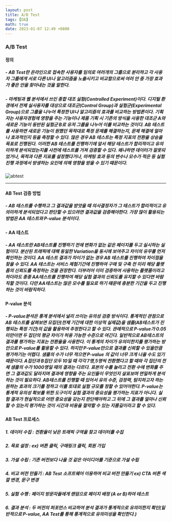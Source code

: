 ```yaml
---
layout: post
title: A/B Test
tags: [DA]
math: true
date: 2023-01-07 12:49 +0800
---
```


### A/B Test


#### **정의**
 
##### - AB Test란 온라인으로 접속한 사용자를 임의로 여러개의 그룹으로 분리하고 각 사용자 그룹에게 서로 다른 UI나 알고리즘을 노출시키고 비교함으로써 여러 안 중 가장 효과가 좋은 안을 찾아내는 것을 말한다.

##### - 마케팅과 웹 분석에서 쓰인 종합 대조 실험(Controlled Experiment)이다. 디지털 환경에서 전체 실사용자를 대상으로 대조군(Control Group)과 실험군(Experimental Group)으로 그룹을 나누어 특정한 UI나 알고리즘의 효과를 비교하는 방법론이다. 기획자는 사용자경험에 영향을 주는 기능이나 제품 기획 시 기존의 방식을 사용한 대조군 A와 새로운 기능이 동반된 실험군 B로 유저 그룹을 나누어 이를 비교하는 것이다. AB 테스트를 사용하면 새로운 기능이 원했던 목적대로 특정 문제를 해결하는지, 문제 해결에 얼마나 효과적인지 등을 측정할 수 있다. 많은 경우 AB 테스트는 특정 지표의 전환율 상승을 목표로 진행된다. 이러한 AB 테스트를 진행하기에 앞서 해당 테스트가 합리적이고 유의미하게 분석되었는지를 사전에 테스트를 거쳐 검증할 수 있다. 왜냐하면 데이터가 잘못되었거나, 목적과 다른 지표를 설정했다거나, 마케팅 효과 등의 변수나 모수가 적은 등 실험 진행 과정에서 방생하는 요인에 의해 영향을 받을 수 있기 떄문이다.

![abtest](https://datata29.github.io/assets/img/AB1.jpeg)



***

#### AB Test 검증 방법

##### - AB 테스트를 수행하고 그 결과값을 받앗을 때 의사결정자가 그 테스트가 합리적이고 유의미하게 분석되었다고 판단할 수 있으려면 결과값을 검증해야한다. 가장 많이 활용되는 방법은 AA 테스트와 P-value 분석이다.


#### - AA 테스트

##### - AA 테스트란 AB테스트를 진행하기 전에 변화가 없는 같은 페이지를 두고 실시하는 실험이다. 분산된 트래픽에 대해 동일한 Variation을 동시에 보여주고 차이의 유무를 먼저 확인하는 것이다. AA 테스트 결과가 차이가 없는 경우 AB 테스트를 진행하여 차이점을 찾을 수 있다.    AA 테스트는 서비스 체험기간에 진행하여 구매 및 구축 전 미리 해당 플랫폼의 신뢰도를 측정하는 것을 권장한다. 더부러어 이미 검증하여 사용하는 플랫폼이라고 하더라도 종종 AA테스트를 진행하여 해당 실험 결과의 신뢰도를 유지할 수 있다면 바람직할 것이다. 다만 AA테스트는 많은 모수를 필요로 하기 떄문에 충분한 기간을 두고 진행하는 것이 바람직하다. 


#### P-value 분석

##### - P-value분석은 통계 분석에서 널리 쓰이는 유의성 검증 방식이다. 통계적인 관점으로 AB 테스트를 살펴보면 모집단(전체 기간에 대한 이상적 실제값)을 샘플(AB테스트가 진행되는 특정 기간)의 값을 활용하여 추정한다고 할 수 있다. 관례적으로 P-value가 0.05미만이면 두 집단의 평균 차이가 허용 가능한 수준으로 여긴다.   일반적으로 AB테스트의 결과를 평가하는 지표는 전환율을 사용한다. 이 통계의 차이가 유의미한지를 평가하는 방안으로 P-value를 활용할 수 있다.   하지만 P-value만으로 결과를 신뢰할 수 있을만큼 평가하기는 어렵다. 샘플의 수가 너무 적으면 P-value 의 값이 너무 크게 나올 수도 있기 때문이다. A집단과 B집단 모두 10일 때 각각 7명,5명씩 전환했다고 할 때와 각 집단의 전체 샘플의 수가 1000명일 때의 결과는 다르다. 표본의 수를 늘리고 전환 수에 변화를 주면 그 결과값도 달라지며 결과에 영향을 주는 요인들이 무엇인지 살표보며 면밀하게 분석하는 것이 필요하다.   AB테스트를 진행할 때 있어서 유의 수준, 검정력, 탐지하고자 하는 원하는 효과의 크기를 정하고 이를 토대로 실험 규모를 정할 수 있어야한다. P-value는 통계적 유의성 확보를 위한 도구이지 실험 결과의 중요성을 평가하는 지표가 아니다. 실험 결과가 현실적으로 어떤 중요성을 갖는지 판단해야하고 그 뒤에 그 결과를 얼마나 신뢰할 수 있는지 평가하는 것이 시간과 비용을 절약할 수 있는 지름길이라고 할 수 있다.





#### AB Test 프로세스

##### 1. 데이터 수집 : 전환율이 낮은 트래픽 구역을 찾고 데이터를 수집

##### 2. 목표 설정 : ex) 버튼 클릭, 구매링크 클릭, 회원 가입

##### 3. 가설 수립 : 기존 버전보다 나을 것 같은 아이디어를 기준으로 가설 수립

##### 4. 비교 버전 만들기 : AB Test 소프트웨어 이용하여 비교 버전 만들기 ex) CTA 버튼 색깔 변경, 문구 변경

##### 5. 실험 수행 : 페이지 방문자들에게 랜덤으로 페이지  배정 (A or B)하여 테스트

##### 6. 결과 분석 : 두 버전의 퍼포먼스 비교하여 분석 결과가 통계적으로 유의미한지 확인(일반적으로 P-value, AA Test를 통해 통계적으로 유의미성을 확인한다.)




